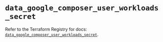 # `data_google_composer_user_workloads_secret`

Refer to the Terraform Registry for docs: [`data_google_composer_user_workloads_secret`](https://registry.terraform.io/providers/hashicorp/google-beta/6.4.0/docs/data-sources/google_composer_user_workloads_secret).

